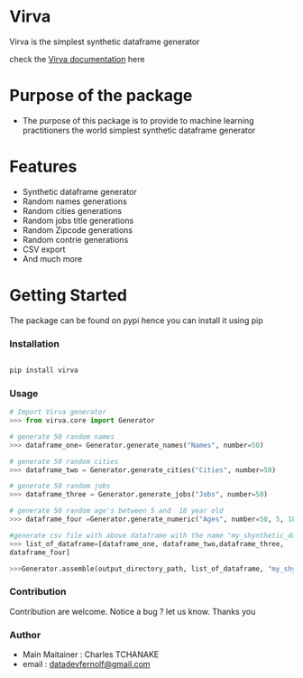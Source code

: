 # Virva

Virva is the simplest synthetic dataframe generator 

check the  [Virva documentation](https://charleslf2.github.io/virva/) here
# Purpose of the package
+  The purpose of this package is to provide to machine learning practitioners the world simplest synthetic dataframe generator


# Features
+  Synthetic dataframe generator 
+ Random names generations
+ Random cities generations
+ Random jobs title generations
+ Random Zipcode generations
+ Random contrie generations
+ CSV export
+ And much more 



# Getting Started
The package can be found on pypi hence you can install it using pip

### Installation

```bash

pip install virva

```
### Usage
```python
# Import Virva generator
>>> from virva.core import Generator

# generate 50 random names
>>> dataframe_one= Generator.generate_names("Names", number=50)

# generate 50 random cities
>>> dataframe_two = Generator.generate_cities("Cities", number=50)

# generate 50 random jobs
>>> dataframe_three = Generator.generate_jobs("Jobs", number=50)

# generate 50 random age's between 5 and  18 year old
>>> dataframe_four =Generator.generate_numeric("Ages", number=50, 5, 18)

#generate csv file with above dataframe with the name "my_shynthetic_dataframe"
>>> list_of_dataframe=[dataframe_one, dataframe_two,dataframe_three,
dataframe_four]

>>>Generator.assemble(output_directory_path, list_of_dataframe, "my_shynthetic_dataframe")
```

### Contribution
Contribution are welcome.
Notice a bug ? let us know. Thanks you

### Author
+ Main Maitainer : Charles TCHANAKE
+ email : datadevfernolf@gmail.com 

